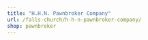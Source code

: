 ```yaml
---
title: "H.H.N. Pawnbroker Company"
url: /falls-church/h-h-n-pawnbroker-company/
shop: pawnbroker
---
```

